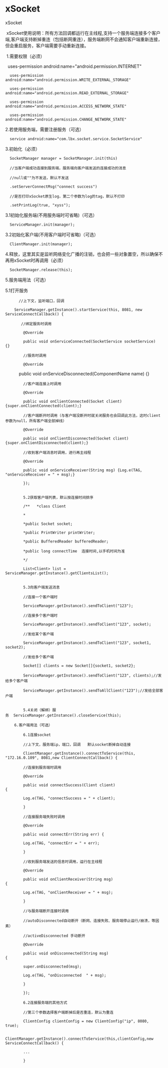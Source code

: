 # xSocket
xSocket    


 xSocket使用说明：所有方法回调都运行在主线程,支持一个服务端连接多个客户端,客户端支持断掉重连（包括断网重连），服务端断网不会通知客户端重新连接，但会重启服务，客户端需要手动重新连接。
 
 
 1.需要权限（必须）    
 
      uses-permission android:name="android.permission.INTERNET"  
      
      uses-permission android:name="android.permission.WRITE_EXTERNAL_STORAGE" 
      
      uses-permission android:name="android.permission.READ_EXTERNAL_STORAGE" 
      
      uses-permission android:name="android.permission.ACCESS_NETWORK_STATE" 
      
      uses-permission android:name="android.permission.CHANGE_NETWORK_STATE"  
      
      
      
      
      
 2.若使用服务端，需要注册服务（可选） 
 
      service android:name="com.lbx.socket.service.SocketService" 
      
      
      
      
      
      
 3.初始化（必须）  
 
      SocketManager manager = SocketManager.init(this)    
      
      //当客户端成功连接到服务端，服务端向客户端发送的连接成功的消息    
      
      //null或""为不发送，默认不发送                
      
      .setServerConnectMsg("connect success")    
      
      //是否打印xSocket原生log，第二个参数为log的tag，默认不打印                
      
      .setPrintLog(true, "xyss"); 
      
      
   3.1初始化服务端(不用服务端时可省略)（可选）
   
   
      ServiceManager.init(manager); 
      
      
   3.2初始化客户端(不用客户端时可省略)（可选） 
   
      ClientManager.init(manager); 
      
      
      
      
      
 4.释放，这里其实是监听网络变化广播的注销，也会把一些对象置空，所以确保不再用xSocket时再调用（必须） 
 
      SocketManager.release(this);  
      
      
      
      
      
 5.服务端用法（可选）  
 
 
   5.1打开服务  
   
          //上下文，监听端口，回调 
      
        ServiceManager.getInstance().startService(this, 8081, new ServiceConnectCallback() {     
      
           //绑定服务时调用   
      
            @Override 
      
            public void onServiceConnected(SocketService socketService) {}      
            
            //服务时调用           
            
            @Override            
            
            public void onServiceDisconnected(ComponentName name) {}      
            
            //客户端连接上时调用   
            
            @Override           
            
            public void onClientConnected(Socket client) {super.onClientConnected(client);}      
            
            //客户端断开时调用（与客户端没断开时就关闭服务也会回调此方法，这时client参数为null，所有客户端全部掉线）            
            
            @Override     
            
            public void onClientDisconnected(Socket client) {super.onClientDisconnected(client);}      
            
            //收到客户端消息时调用，进行再主线程            
            
            @Override            
            
            public void onServiceReceiver(String msg) {Log.e(TAG, "onServiceReceiver = " + msg);}        
            
            });    
            
            
            5.2获取客户端列表，默认按连接时间排序    
            
            /**   *class Client   
            
            *   
            
            *public Socket socket;   
            
            *public PrintWriter printWriter;   
            
            *public BufferedReader bufferedReader;   
            
            *public long connectTime  连接时间,以手机时间为准   
            
            */  
            
            List<Client> list = ServiceManager.getInstance().getClientsList();    
            
            
            5.3向客户端发送消息    
            
            //连接一个客户端时  
            
            ServiceManager.getInstance().sendToClient("123");    
            
            //连接多个客户端时  
            
            ServiceManager.getInstance().sendToClient("123", socket);
            
            //发给某个客户端          
            
            ServiceManager.getInstance().sendToClient("123", socket1, socket2);
            
            //发给多个客户端          
            
            Socket[] clients = new Socket[]{socket1, socket2};        
            
            ServiceManager.getInstance().sendToClient("123", clients);//发给多个客户端    
            
            ServiceManager.getInstance().sendToAllClient("123");//发给全部客户端    
            
            
            5.4关闭（解绑）服务  ServiceManager.getInstance().closeService(this);  
            
        6.客户端用法（可选）   
            
            6.1连接socket    
            
            //上下文，服务端ip，端口，回调   默认socket断掉自动连接 
            
            ClientManager.getInstance().connectToService(this, "172.16.0.109", 8081,new ClientConnectCallback() {         
            
            //连接到服务端时调用                   
            
            @Override                    
            
            public void connectSuccess(Client client) {                        
            
            Log.e(TAG, "connectSuccess = " + client);                    
            
            }          
            
            //连接服务端失败时调用                   
            
            @Override                   
            
            public void connectErr(String err) {                        
            
            Log.e(TAG, "connectErr = " + err);                    
            
            }          
            
            //收到服务端发送的信息时调用，运行在主线程                    
            
            @Override                    
            
            public void onClientReceiver(String msg) {                        
            
            Log.e(TAG, "onClientReceiver = " + msg);                    
            
            }          
            
            //与服务端断开连接时调用     
            
            //autoDisconnected自动断开（断网、连接失败、服务端停止运行/崩溃，等因素）                    
            
            //activeDisconnected 手动断开                    
            
            @Override                    
            
            public void onDisconnected(String msg) {                        
            
            super.onDisconnected(msg);                        
            
            Log.e(TAG, "onDisconnected  " + msg);                    
            
            }                
            
            });       
            
            6.2连接服务端的其他方式     
            
            //第三个参数选择客户端断掉后是否重连，默认为重连   
            
            ClientConfig clientConfig = new ClientConfig("ip", 8080, true);   
            
            ClientManager.getInstance().connectToService(this,clientConfig,new ServiceConnectCallback() {            
            
            ...            
            
            }         
